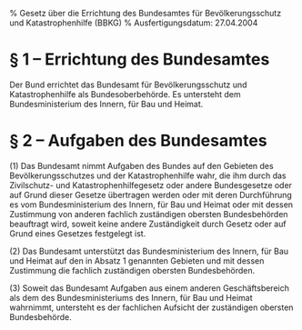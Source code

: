 % Gesetz über die Errichtung des Bundesamtes für Bevölkerungsschutz und Katastrophenhilfe  (BBKG)
% Ausfertigungsdatum: 27.04.2004
 
# § 1 – Errichtung des Bundesamtes

Der Bund errichtet das Bundesamt für Bevölkerungsschutz und Katastrophenhilfe als Bundesoberbehörde. Es untersteht dem Bundesministerium des Innern, für Bau und Heimat.

# § 2 – Aufgaben des Bundesamtes

(1) Das Bundesamt nimmt Aufgaben des Bundes auf den Gebieten des Bevölkerungsschutzes und der Katastrophenhilfe wahr, die ihm durch das Zivilschutz- und Katastrophenhilfegesetz oder andere Bundesgesetze oder auf Grund dieser Gesetze übertragen werden oder mit deren Durchführung es vom Bundesministerium des Innern, für Bau und Heimat oder mit dessen Zustimmung von anderen fachlich zuständigen obersten Bundesbehörden beauftragt wird, soweit keine andere Zuständigkeit durch Gesetz oder auf Grund eines Gesetzes festgelegt ist.

(2) Das Bundesamt unterstützt das Bundesministerium des Innern, für Bau und Heimat auf den in Absatz 1 genannten Gebieten und mit dessen Zustimmung die fachlich zuständigen obersten Bundesbehörden.

(3) Soweit das Bundesamt Aufgaben aus einem anderen Geschäftsbereich als dem des Bundesministeriums des Innern, für Bau und Heimat wahrnimmt, untersteht es der fachlichen Aufsicht der zuständigen obersten Bundesbehörde.
